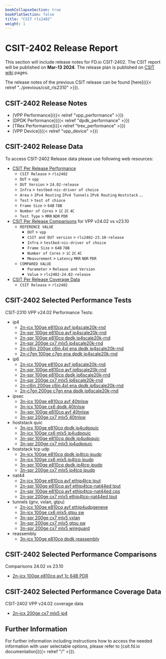 ```yaml
---
bookCollapseSection: true
bookFlatSection: false
title: "CSIT rls2402"
weight: 1
---
```


# CSIT-2402 Release Report

This section will include release notes for FD.io CSIT-2402. The CSIT report
will be published on **Mar-13 2024**. The release plan is published on
[CSIT wiki](https://wiki.fd.io/view/CSIT/csit2402_plan) pages.

The release notes of the previous CSIT release can be found
[here]({{< relref "../previous/csit_rls2310" >}}).

## CSIT-2402 Release Notes

- [VPP Performance]({{< relref "vpp_performance" >}})
- [DPDK Performance]({{< relref "dpdk_performance" >}})
- [TRex Performance]({{< relref "trex_performance" >}})
- [VPP Device]({{< relref "vpp_device" >}})

## CSIT-2402 Release Data

To access CSIT-2402 Release data please use following web resources:

- [CSIT Per Release Performance](https://csit.fd.io/report/)
  - `CSIT Release` > `rls2402`
  - `DUT` > `vpp`
  - `DUT Version` > `24.02-release`
  - `Infra` > `testbed-nic-driver of choice`
  - `Area` > `IPv4 Routing` `IPv4 Tunnels` `IPv6 Routing` `Hoststack` ...
  - `Test` > `test of chioce`
  - `Frame Size` > `64B` `78B`
  - `Number of Cores` > `1C` `2C` `4C`
  - `Test Type` > `MRR` `NDR` `PDR`
- [CSIT Per Release Comparisons](https://csit.fd.io/comparisons/) for VPP
  v24.02 vs v23.10
  - `REFERENCE VALUE`
    - `DUT` > `vpp`
    - `CSIT and DUT version` > `rls2402-23.10-release`
    - `Infra` > `testbed-nic-driver of choice`
    - `Frame Size` > `64B` `78B`
    - `Number of Cores` > `1C` `2C` `4C`
    - `Measurement` > `Latency` `MRR` `NDR` `PDR`
  - `COMPARED VALUE`
    - `Parameter` > `Release and Version`
    - `Value` > `rls2402-24.02-release`
- [CSIT Per Release Coverage Data](https://csit.fd.io/coverage/)
  - `CSIT Release` > `rls2402`

## CSIT-2402 Selected Performance Tests

CSIT-2310 VPP v24.02 Performance Tests:

- ip4
  - [2n-icx 100ge e810cq avf ip4scale20k-rnd](https://csit.fd.io/report/#eNrtVstOwzAQ_JpwQYvsrUO4cGjJfyDjbGlEmpq1G1G-HreqtIkAqUgtvfjgl2asHe9oJIe4YXoO1D0W5aKoFgVWbZOmYja_TQt3AY1CGLwHNHdpx9SRDQTYQ-s-QCv1Sug1PWjl3sEOS2i9gXvzAtoBxdX-lEZwtiNUb8B9A33D-xL4dCzxrZ6gzTYKmlRMkIFYwIk8ofnVbsT5TbTwLZOVC0m5QJHCSMzPbxP2ku2aQvtJciV1RXCXGi-QdtM6cedH6LFhVX1g_JNLPrv0N5f85VzCnKXTXcJrZQlzls7l0gWzZHKWTnfJXCtLJmfpXC5Jlsr6pt_w-vDXK-sv2WmuRg)
  - [2n-spr 100ge e810cq avf ip4scale20k-rnd](https://csit.fd.io/report/#eNrtVstqwzAQ_BrnUrZIWznupYem_o-iypvG1HHUlWpIv75KCKxNUkghaS466MWM2NEOAwpxw_QaqHsqykVRLQqs2iZNxcPzXVq4C2gUwuA9oLlPO6aObCDAHoJn0Eq9E3pNj1q5T7DDElpvYG7eQDuguNqd0gjOdoTqA7hvoG94VwJfDiWO6gnafEVBk4oJMhALOJEnNL_ajji_iRa-ZbJyISkXKFIYiTn9NmEv2a4ptN8kV1JXBHep8QJpN60Tt36EHhpW1XvGP7nks0t_c8lfzyXMWTrfJbxVljBn6VIuXTFLJmfpfJfMrbJkcpYu5ZJkqaxn_YbX-79eWf8ADdavEg)
  - [2n-spr 100ge e810cq dpdk ip4scale20k-rnd](https://csit.fd.io/report/#eNrtVkFOwzAQfE24oEX24hAuHFryD2TshUZN08U2lcrrcatKmwg4RGrpxYc4tmZXM97RSI5pG-glUv9U1cuqWVbYdD4v1f3iNv9CH9EohB0zoLnLu0A92UiAA0QOoJV6J2RNj1q5D_Ds19CxgQfzCtoBpdXhlL_obE-o1hAGD4MPBw58PnH8IBTUfyZBs4wJsqMg4ESflPFqP6r5U7U02EBWOrJ0gRLFkZrfLyfVb8FuKHZfJC15LIK7PHqBtJvypD2P0NPEmvZY8V8-cfFppk98QZ-w5GmGT3i1PGHJ09l8umSeTMnTDJ_M1fJkSp7O5pPkqW5vhm3YHN99dfsNi3az2g)
  - [2n-spr 200ge cx7 mlx5 ip4scale20k-rnd](https://csit.fd.io/report/#eNrtVstqwzAQ_Br3UjbYG7k-9dDU_xEUeZuYyo5YqSbp11cJgbVpezDkcdHBssTsMqMdBuTDnmntyb5m5SqrVhlWbROXbPn2HH9sPaocYXAOUC3ijsmS9gTYg3cMmOdbQleYQzWQDtDZQwmtU_CiNlAYoLA7neLnjbaE-Sdw30Df8IkE3y8kvxgFbb6CoFHHBBmIBZwIlDK3O45q_pctHZpJS0vULlAgP5Lz9-2k-oN1R779JmmJcxHcxOELVJgpTzi6EXoZWVWfK-7mlEtOzXXK3dIpTJma4xQ-LlOYMnU9p26aKZUyNccp9bhMqZSp6zklmSrrp37P3fkNWNY_glq9yg)
  - [2n-c6in 200ge c6in.4xl ena dpdk ip4scale20k-rnd](https://csit.fd.io/report/#eNrtl91qwzAMhZ8muxkasZo0u9nFurzH8GxtDU1dYaeF7unnhIISuo0V2rUXvsgf5wQp-jiIhG7j6TVQ-5SVi6xaZFg1Np6y2fN9vPg2YJEj7JgBi4d456klHQjQgZk3DjDPP0ixIqfBsl1BwwWoUj2-gTJA3bJ_jkcwuiXMV-CdBWd9XwNfDjWOCopqt52osY2JsiMv4qQ_sfFyP_L80LXYtSct_ti4SB2FUS_ff5q4371eU2g-SV4ZxiIOE0c_Es20UrfnkXqYWFUPjv_ixInTiZz4gpww5ekETni1PGHK09k4XSZP8yJtpyNKcSi3tJt-Z8SJ0Q3spZ5R2kp_Z4RXylHaSOdiJDkq6zu38evhv6msvwDzBpLJ)
  - [2n-c7gn 100ge c7gn ena dpdk ip4scale20k-rnd](https://csit.fd.io/report/#eNrtl91qwzAMhZ8muxkasZosu9nFurzH8GytDU1dYaeF7unnhIISuo0V2rUXvsgf5wQp-jiIhG7j6S1Q-5yV86yaZ1g1Np6y2ct9vPg2YJEj7JgBi4d456klHQjQgakWDlSeL0ixIqfBsl1BwwWoUj29gzJA3bJ_jkcwuiXMV-CdBWd9XwNfDzWOCopqt52osY2JsiMv4qQ_sfFyP_L80LXYtSct_ti4SB2FUS_ff5q4P7xeU2g-SV4ZxiIOE0c_Es20UrfnkXqYWFUPjv_ixInTiZz4gpww5ekETni1PGHK09k4XSZPj0XaTkeU4lBuaTf9zogToxvYSz2jtJX-zgivlKO0kc7FSHJU1ndu49fDf1NZfwEWdpKp)
- ip6
  - [2n-icx 100ge e810cq avf ip6scale20k-rnd](https://csit.fd.io/report/#eNrtVstOwzAQ_JpwQYvsrUN64UCb_0DG2dKINDVrE1G-HreqtIkAqUgtvfjgl2asHe9oJIe4ZXoK1D0U5aKoFgVWbZOmYvZ4mxbuAhqFMHgPaO7SjqkjGwiwh9Z9gFbqhdBrmmvl3sAOK2j9PVTzZ9AOKK73pzSCsx2hegXuG-gb3pfA5bHEt3qCNu9R0KRiggzEAk7kCc2vdyPOb6KFb5msXEjKBYoURmJ-fpuwV2w3FNpPkiupK4K71HiBtJvWiTs_Qo8Nq-oD459c8tmlv7nkL-cS5iyd7hJeK0uYs3Quly6YJZOzdLpL5lpZMjlL53JJslTWN_2WN4e_Xll_AXFKrso)
  - [2n-spr 100ge e810cq avf ip6scale20k-rnd](https://csit.fd.io/report/#eNrtVstqwzAQ_Br3UrZIG7nOpYek_o-iypvG1HHUlWJIv75KCKxNW0ghaS466MWM2NEOAwpxy_QSqHsqymVRLQus2iZNxWxxnxbuAhqFMHgPaB7SjqkjGwiwh-AZtFJvhF7TXCv3AXZYQesfoZq_gnZAcX04pRGc7QjVO3DfQN_woQQ-n0p8qydos4uCJhUTZCAWcCJPaH69H3F-Ey18y2TlQlIuUKQwEvPz24S9Yruh0H6SXEldEdylxguk3bRO3PsRempYVR8Z_-SSzy79zSV_PZcwZ-l8l_BWWcKcpUu5dMUsmZyl810yt8qSyVm6lEuSpbK-67e8Of71yvoLpaivlg)
  - [2n-spr 100ge e810cq dpdk ip6scale20k-rnd](https://csit.fd.io/report/#eNrtVkFOwzAQfE24oEX24pBeOFDyD2TshUZN08U2lcrrcatKmwg4RGrpxYc4tmZXM97RSI5pG-glUv9Y1cuqWVbYdD4v1f3Tbf6FPqJRCDtmQHOXd4F6spEAB4gcQCv1TsiaFlq5D_Ds19DxAzSLV9AOKK0Op_xFZ3tCtYYweBh8OHDg84njB6Gg_jMJmmVMkB0FASf6pIxX-1HNn6qlwQay0pGlC5QojtT8fjmpfgt2Q7H7ImnJYxHc5dELpN2UJ-15hJ4m1rTHiv_yiYtPM33iC_qEJU8zfMKr5QlLns7m0yXzZEqeZvhkrpYnU_J0Np8kT3V7M2zD5vjuq9tvJi20Xg)
  - [2n-spr 200ge cx7 mlx5 ip6scale20k-rnd](https://csit.fd.io/report/#eNrtVkFOwzAQfE24oEXJ4mAuHFryD2SchUY4qbU2UcvrcatKmwg4RGrpxYc4tmZXM97RSA5xy_QSyD0V9brQ6wJ116aluF_dph-7gKpEGL0HVHdpx-TIBAIcIHgGLMt3Ql_ZnR7JROjdrobOP4B-fIXKAsXN4ZS-YI0jLD-AhxaGlg8k-Hwi-cEoaPsZBU06ZshILOBMoJT5zX5S87ds6TBMRlqSdoEihYmc328n1W9segrdF0lLmovgNg1foMrOeeLeT9DTyHRzrPg3p3x2aqlT_pJOYc7UEqfwepnCnKnzOXXRTKmcqSVOqetlSuVMnc8pyVTd3Axb7o9vwLr5Bh_nvk4)
  - [2n-c6in 200ge c6in.4xl ena dpdk ip6scale20k-rnd](https://csit.fd.io/report/#eNrtV8tqwzAQ_Br3UrZY2zjqpYem_o-iSNvGxFGEpAbSr49iAmuTBBqwmx508IsZs-MdhsEhbj19BGpfi2pRyEWBsjHpVDy_PaaLbwPOSoSdc4Czp3TnqSUVCNCCnjcWsCy_SDhBVoFxZg2Nm4OoxMsShAaKq-NzOoJWLWG5Bm8NWOOPM_D9NONsIKPmOzKaZAyQHXkGB_qY5lb7HueKaqYrT4r5SThDkUJPy-VPY_anVxsKzQ_xK91amKHT6nugHk6Ke9dDTxuTdcf4K59c9ulGn9yEPmHO0w0-4d3yhDlPo_k0TZ5kbqdzl-T_6iaZm2lEj6bLUW6l33uEd8pRbqSxPOIcVfWD3fpN999U1Qf7j5NR)
  - [2n-c7gn 200ge c7gn ena dpdk ip6scale20k-rnd](https://csit.fd.io/report/#eNrtV8tqwzAQ_BrnUjZY27jqpYem_o-gStvExFGEpAaSr69iAmuTFhqwmx508IsZs-MdhsEh7j2tArUvRbUs5LJA2Zh0Kh5fH9LFtwEXJcLBOcDFPN15akkFArSg5dqCKMs1CSfIKjDObKFxTyAq8fwOQgPFzfk5HUGrlrDcgrcGrPHnGfh2mXE1kFHzGRlNMgbIgTyDA31Mc5tjj_ODaqYrT4r5SThDkUJPy_efxuwPr3YUmhPxK91amKHT6nugHk6KR9dDLxuTdcf4K59c9ulGn9yEPmHO0w0-4d3yhDlPo_k0TZ5kbqdrl-T_6iaZm2lEj6bLUW6l33uEd8pRbqSxPOIcVfXM7v2u-2-q6i8e_5Mx)
- ipsec
  - [3n-icx 100ge e810cq avf 40tnlsw](https://csit.fd.io/report/#eNrtmM1OxCAQgJ-mXsyYwlK7Fw-ufQ_D0tldkv4gYN369NK6CW2MiZql9cClP5kBBr58yQRjW43PBquHJNsl-S6huSzdI9k83rqXrgxlKYVOKaDszn1prJAbhE0DUpyBpOkRqSK4Jal4Ad4dQOhe2RZIRrZ7IALQnqRiUhkULLVNZd7A_e-HSWRjgaOh2f1R1NCUeliZPl1W_lKGj5av1kddcbNIh9oHZ1X7NHXqfc63e_H5XCP3Az636KMWzaSen27Yjz9oXqOR7-gnGY_PZwiHaRIU87VtrybRyznmxZixLlMVmV6FqQrMlEZPAzClq3pKo6eLMw3tKYueBmDKVvWURU8XZxrOU1nLc2x7_4p0OL3_1vX-mmiU9CpEAzsaW94AROmajsaGd3GigR2N7W4AomxNR2OzuzhR72hW3DStrse73qz4ALThK64)
  - [3n-icx 100ge cx6 dpdk 40tnlsw](https://csit.fd.io/report/#eNrtmEtOwzAQQE8TNmhQ7DqkGxaU3AOlztBa5GNsUxpOjxMqTSqEBKhOWHiTj2Zsj_30pJGt6ww-WqzvkmyT5JuE56ryj2R1f-1fprZcpBwOWgMXN_7LYI2lRVi1oOQRWJrukGuGa5bKF6h09QzS9Np1wDK23gKTgG6vtFDaohSpa2v7Bv5_O8yiWgclWp7d7mQDbWWGpfnDaekvdVC0enUU9dWdRQ5oKHhWNqXpfU8532-GBpQGSxrxuUeKOrSTgn66Yxr_ZMoGrXpHmmQ8P8qQHtQkKM_Xdr2eRE8HmRdjxsJUdaR6Gao6NFUeXQ1BlS_rKo-uzk81uKsiuhqCqljWVRFdnZ9qQFdVo46xBf4z1OH4_l0H_GumUdTLMA3taWx_QzDli3oam9_5mYb2NLa-IZiKRT2Nje_8TMnTrLhqO9OMd8BZ8QHg7TU-)
  - [3n-spr 100ge e810cq avf 40tnlsw](https://csit.fd.io/report/#eNrtmM1OxCAQgJ-mXsyYwlK7Fw-79j0MpbO7JP1BwGp9emndhG2MiZql9cClP5kBBr58yQRjO41PBuuHJNsn-T6huazcI9nsbt1L14aylEKvFFB257401sgNwqYtwSgNJE2PSBXBLUnFM_D-AEIPynZAMrItgQhAe5KKSWVQsNS2tXkF91-Os8jWAkdDs_ujaKCt9Lg0fTwv_aUOH61erI-66maRHrUPzsr2aeo0-JzvN-MHcI3cj_jco49aNBcF_XTHfvxB8waNfEc_yXR-PkM4UBdBMV_bDuoiej7IvJgyVqaqItXrUFWhqdLoagiqdF1XaXR1earBXWXR1RBU2bqusujq8lQDuiob-RZb4D9DHY_v33XAv2YaRb0O09CexvY3BFO6qqex-V2eaWhPY-sbgilb1dPY-C7P1HuaFTdtp5vpDjgrPgDqXTZ2)
  - [3n-spr 200ge cx7 mlx5 40tnlsw](https://csit.fd.io/report/#eNrtmM1OxCAQgJ-mXsyYlgXrxYNr38OwdNwl6Q8BrK1PL62b0MbEaFzEA5f-ZAYY-PIlE4ztNT4ZbO4zts_KfUZKWbtHtnu4di_dGEJzAoNSQOiN-9LYIDcIu46DURpInh-RqEKM5YDcQtuMDISelO2hYMXdAQoBaE9SUakMCprbrjGv4P4P8zyys8DREHZ7FC10tZ4XJ4_nxT9V4qP1i_VRV98mMqD2wU3hPk2dJp_z1Xb8EK6R-zEfu_RRi2ZV0nf37Mc_a96ikW_oJ1lO0GcIB2sVFNu17aRW0fNRltWSEZ2sSmQvRVaFJ0uSs2HIktjOkuRsDLJ_4CxNzoYhS2M7S5OzMcgGdVa2ckyt8S_Azgf4DzvjH3NNwl6Ka3hfU1schiuJ7GtqimNwDe9raonDcKWRfU0NcQyu3ldWXXW9bpc7Y1a9A6ljU84)
- hoststack quic
  - [3n-icx 100ge e810cq dpdk ip4udpquic]()
  - [3n-icx 100ge cx6 mlx5 ip4udpquic]()
  - [3n-spr 100ge e810cq dpdk ip4udpquic]()
  - [3n-spr 200ge cx7 mlx5 ip4udpquic](https://csit.fd.io/report/#eNrlVctugzAQ_Bp6qbayHRC99NCE_4iM2RRUExyvQUm-Pg6KsqA-jjmEi21pZvY1WplC53FLaD-SbJ3k60TlTRWPZPX5Gi9vSaVCweAcqPQtvjxa1ISw2msg50EJ8YXKSXPMB9QBWnvMoO4oUNDmG6R6FyVIAxhqaFzaV-7QN6a8hohB0dQdlI6uGdXmlvFHekarPjAa9TNkQM_grFqmufrEnP96YIn2qFlzb40JAWlS1d-NsmLndYvUnJFl46CYYaItE9DMs4WTm6C3-eXFyHiYh2S0RSmMlYIW4eVvDT-tp0uz9LkdXdqSPnhHs-Jl3_l2_EOz4gJZsRPY)
- hoststack tcp udp
  - [3n-icx 100ge e810cq dpdk ip4tcp ipudp]()
  - [3n-icx 100ge cx6 mlx5 ip4tcp ipudp]()
  - [3n-spr 100ge e810cq dpdk ip4tcp ipudp](https://csit.fd.io/report/#eNrlVUFOwzAQfE24oEW2kxAuHCj5B3LsLYmaNovXrVRejxtVbCJEe4JDc7Etz4x3xyPLHIeAb4z9c1ausmqVmarzacjyl_s0hZ5NoQwciMAUD2kVsEfLCPmuAaYAWql3NKTxSSv3AZ78BtqBI0frNqCLR9WAdoCxhY6K6Kg5qXtP6aDB-rSJYZ1DQ3yqal7PVX-0IKjfR0FTYzPkgEHAWcdCo_YonAs-RGEDWpF82xNCRJ40dcWsyNbBbpG7TxTteGPCcCmeCejmJeORJuj5Dqt6ZPxHluxsj9r1WvFiIr3k-UaS3fsFvdLfzN5Olot7pVc8_32yZX23G8J2_FPL-gse3xSG)
  - [3n-spr 200ge cx7 mlx5 ip4tcp ipudp](https://csit.fd.io/report/#eNrlVUFuwyAQfI17qbYCbNenHpr4HxWGTW0Vx4glVtLXl1hR11bV5NQe4gsgZobdYYSgOAR8I3QvWbnJqk2mqs6mIctfH9MUHKlCKBi9B1U8pVVAh5oQ8r0G8gGUEO-ovDTHakQdoXfHEtqBIkVtPkAWz6IBaQBjC50vovHNWe6sTycN2qZNDLscGk_nsmp7KfujB0btITKaOlsgIwYGFy0zzbcn5lwzwhIdULPm2x8TItKsqxtuWbYLukfqPpG105Uxw6SAZqBZlownP0Mvl1jVE-Nf0iSjHUrjpKD1hHrN9L1ke7Breqm_ub2jNNf3Um-Y_vtsy_phP4R--lvL-gsy1Rse)
- nat44
  - [2n-icx 100ge e810cq avf ethip4tcp tput](https://csit.fd.io/report/#eNrtVctqwzAQ_Br3UrZIsiT70kNS_0dQ5E1tcJytpJikX185DcimGAotLYRc9JpZ7Y6GRT4cHG48ds-ZWmfFOhNFW8chy1ePcXKdF5IJGIhAyKe4ctih8Qiih9aegDP2ioI4lpzZNzDDDlqS4_EWuAUMTdwGS-PpdoxrOBMSSOfgtVRcQKBjgL52Y1Lxck36pYKE1seQ0FjXDBnQJXBWcKJRc55wlmQkvnFoUkDUkaCAflLMN8Wm8J0ze_TtO6Y7xodLBBvNmWB2njmcaYJen7CoLox_c5LuTv7USfpzJ7VSuf5UJ7koC13edlsu6L2Zzlzyk-5-_mp_quqhP7j95e9U1QekIvTr)
  - [2n-spr 100ge e810cq avf ethip4tcp-nat44ed tput](https://csit.fd.io/report/#eNrtVctqwzAQ_Br3UrZYa0n2pYek_o-iypva4DhbSTGkX185DcimGAotLYRc9JqRdmeHRT4cHD176h8ztc3KbYZl18QhKzb3cXK9R5kjjMyA8iGuHPVkPAEO4NmByPNXQhZUidy-gRl30LGcjl9AWKDQxm2wDIMJUlIDrchRAusCvJZKIAQ-BhgaNwXFp0vQLxkktDmGhMa8FshILoGLhBON29OMsyYj8Y0jky5EOQkK5GfJfFNsur5zZk--e6f0xlS4RLDRnBlml5HDiWfopYRlfWb8m5N8c_KnTvKfO6mVKvSnOimwKnV13W25ovdqOnPNT775-av9qeq74eD2579T1R-52PPT)
  - [2n-spr 100ge e810cq avf ethip4tcp-nat44ed cps](https://csit.fd.io/report/#eNrtVdtqwzAM_ZrsZWjYju3kZQ_r8h_Fc9QlkKaa7QXar5_XFZSwFQYbG5S--MKRfHR0EI5pF3AdcbgvzKqoVoWq-jYvRflwm7cwRKWFgokIlL7Lp4ADuoigRogUQArxjIok1lL4F3DTBnrSYPUTSA-YunxLnmB0SWtsoZNCaSBbQrTaSAWeIoxteKdUjyfKT_yMtq-J0VzVApkwMLgol8Oo289izongeBfQcUJWw1DCOCvme1o5exPcFmN_QH4id41xn41hSPolb9rTDD01sGqOEf_kIl1d_JmL9NcuWmNK-yFNS1VXtr7ocfxa7oVM5Bkv6erlL86laW7GXdge_0rTvAFXze5j)
  - [2n-spr 200ge cx7 mlx5 ethip4tcp-nat44ed tput](https://csit.fd.io/report/#eNrtVdtqwzAM_ZrsZWjYip30ZQ_t8h_Dc7QlkKTCdkPbr6_bFZwwAoMNCqUvvnAk6xwdhH3YOnr31L1mepOVmwzLto5Llq-f4-Y6j0ogjMyA6iWeHHVkPAEO4NkBCvFFyNLuy5FMgL7ba2hZgRTiA6QFCk28BsswmKAU1dBIgQq4yMEXSkuEwLsAQ-3OZfHtWvYHh4TWu5DQyGyGjOQSOKOcwrg5TGKWhaQM48iklCgoQYH8hM4v5ab0T2d68u2R0hvn1qUAGw2aYHZeORx4gl6bWFaXiBu6yQ83_-4m38DNQuu8-NanJK7KYnXv47mg-I4mdMlTfnj6z3Oqq6dh6_rLX6qrEyEm_aM)
- tunnels (gnv, vxlan, gtpu)
  - [2n-icx 100ge e810cq avf ethip4udpgeneve](https://csit.fd.io/report/#eNrtVsGKwjAQ_ZruZZmlia3dyx7U_ofEdNRCjWOSFvXrN5XCtCvCHgSh9ZKEvDeZmTweifNHi2uH1U-ULqNsGcmsLMIQzRafYbKVk0ksoSECmXyFlcUKlUOQBkp9BhHHO5Qk8FvE-gSq2UJJydrXxmDlYJ5sQGhAvw-70M11QTs02CCIeSC2AZv2SFPYNrNcdZnvymC0qD2jobgB0qBlcFA102h_6XEe9cJ8ZVFxQK9Fpnh0vaL-1TIHb606oCuvyCeEu2NcB5kYEnqY1l-oh3b3mOU3xms1pbemT9GUXqvp9Gw6dpdOz6Qj96hMp_eYDnseo0__qEpvVZ_t1TT_MEd7uP1_0_wX2pkbKQ)
  - [3n-icx 100ge cx6 mlx5 gtpu sw](https://csit.fd.io/report/#eNrtlkFuwjAQRU-TbqqpksEhqy4KuQcKzhQiOcayHQicvg5CmkQtCxCFjTdx5P_tGfvpS3Z-Z2nlSH0m-SIpFgkWTR0-yezrPQxWORQpwt4YQPER_iwpqhzBTEMje8jSdENoMtnP6x5a1efQGLHyndakHMzFGjIJ5LdhduNN5w6Dvh520LUdCuHyUuhXVVbrzrMaepkoe7IsTppkm9ke2XO1dfZXlipeMDoRWzy5UVN_nZC937ZqyTUn4gXhZliXAQJLmZxW8UczUi_XVpRnx1OJmUjsHmLm_4lhzNhtxPDVGcOYsUcSe0LGRMzYbcTEqzMmYsYeSYwzlpdvemfb85sxL38A-znb1g)
  - [3n-spr 200ge cx7 mlx5 vxlan](https://csit.fd.io/report/#eNrtVcFuwjAM_ZpymTy1oV1PHAb9D5SmHlRKg-WEquzrF1glt0Jw4YCEuCRRnl_s5ycrPhwYtx7tKinWSblOVNk2cUmW3x9xY-tVniroiUDln_HEaFF7hKXT4IlBpekOFWVmKHvUATo7FNBSvg1H59B6-MpryAxg2MfbfrDagVV1U8dHOm0sO3ANnzOqzZjxKr2gzTEIGouaIT2ygLNqJYz2J4m5p0EomlELZyJNQgL6SV23pQrjh3WHvv1FocVGCW6iLQJlZp4rnGiCjv0rq0vEczykt4cPeUjP8XAwZ2EvPoH_Il9q9kbf6O3bw_NWVAt34O7y_xXVH06v_as)
  - [3n-spr 200ge cx7 mlx5 gtpu sw](https://csit.fd.io/report/#eNrtlsFugzAMhp-GXSZP4IZx2mEt71Gl4LVIgVpJYO2efqGqZNCmSZ0q1EMuBPH_xk4-_VKcP1raOjJvSb5OinWCRVOHR7J6fw6LNQ5VijAwA6qX8GbJkHYEq06DYwuYpntCzqpTMZD20JpTDg2rre-7joyDV7WDrALyh_B177l3n6O-G3_S1XbshZtrrx-NRa17L2oYZ6YMZEWczSk2PpzF89f0UqItaamZbEosntxkrt82Kd4Pq1tyzRdJQTgc0auAQqSsmnfxZ56o15MryotjaW4cuf2TGy_CDWPebuaGD5A3jHm7M7dl8qZi3m7mph4gbyrm7c7cJG95-dQdbXu5V-blN__K6zY)
  - [3n-spr 200ge cx7 mlx5 wireguard](https://csit.fd.io/report/#eNrtVl1rwyAU_TXZy3CoTUhe-rA2_6PYeNcGjJWrSdv9-plQuAmD7WWsUPui4jnX-3E4oA8nhJ0Hs86KTVZuMlm2Oi7Z6v01bmi8zLlkg3NM5m_xhGBAeWArq5h3yCTnB5BONJdyABVYZy4Fa12-C721YDwThaj2TDQMwjHe99qdW4RDr1ALzoM1_jzy9-OjVuOYW25vub8VQqjuA6GxvAUyABK4qJto7nglzk_dUIhCUBQza5IoAfysrt9bpsgPVB349hMofBodMZoo1QxsllnD1c3Q2yTLemLcW1f31PWPdHV31TU5tybg1eSc-vg-rVLzafX4Pq1S82n1zz4t6hd7wm76Bxf1F_3qK2U)
- reassembly
  - [3n-icx 100ge e810cq dpdk reassembly](https://csit.fd.io/report/#eNrtVkFOwzAQfE24oEWx65BeOFDyD5Q4S2uROMZrCuH1uKHSJkJckNLmkIttecar2R2NZAqdx2fC5iHJdkm-S2Ru6rgkm8fbuPmGpEolHJ0Dqe7iyWODJSFsLBj9CSJN9yidwK1I9RvUrn4F7XsXOhCZ2FYgNGA4GKeMI9SRngbb0AfEm-pUx9gAJZLM7ve6jdVLImyrpgdb-5MO-XTW8UsUo_V7YDRKnSBH9AxOemCaO_TM-bszflBGofzip2FGA9JI0L_a52IvvmyRzBdyxWGyzNDRwhGop0JC70boeap5MTCW5Ldb_Z7Bbze333LN92X9ltfNt1zzvSS_Z8-3WvN9Wb_VdfOt1nwvyW_Od1bc2M63wz89K74B21hUdQ)

## CSIT-2402 Selected Performance Comparisons

Comparisons 24.02 vs 23.10
- [2n-icx 100ge e810cq avf 1c 64B PDR](https://csit.fd.io/comparisons/#eNqNkE0OwiAQhU9TN4YGsLVuXFh7AGO8AMGpadJSHGijnl7oj9jEhQkBZt43zPAM1CAtXPdRlkc8QygBQUlw92hzWI9ZA3aKL9g56bgekr6yatUCvXYz6o5eax-MvFN6wCBibXhCOeGbmFGC7jVhIOCVKlEEmitSyQdhlN6AawY7RuWdiL4MFbLFz9ipn4UdfZgWk15iY6rXEtkm-YKx9qmXxKk4T0Q2rLlXowX-4ZKjRAP2--PBiBHpRd3BD1-S2O1fvgz9V6rFZu9HS4s34Cl0zQ)

## CSIT-2402 Selected Performance Coverage Data

CSIT-2402 VPP v24.02 coverage data
- [2n-icx 200ge cx7 mlx5 ip4](https://csit.fd.io/coverage/#eNpVjsEOwiAQRL8GLwaDK4RTD9r-h9ngxpIgJYBI_94SD9TLJjNvZjOJHJlsFz8wfWOgo0vbZZfr8SdACmgGjM14vHOnJYQ_Uih2CPIkgMftOybqsTCvu4zn1lQOQjwJwtlUXQgzf7mqegMjYa_YIJvQ0yHNy-fuMJM368BU2763WkpNXye-PaE)

## Further Information

For further information including instructions how to access the needed
information with user selectable options, please refer to
[csit.fd.io documentation]({{< relref "/" >}}).
